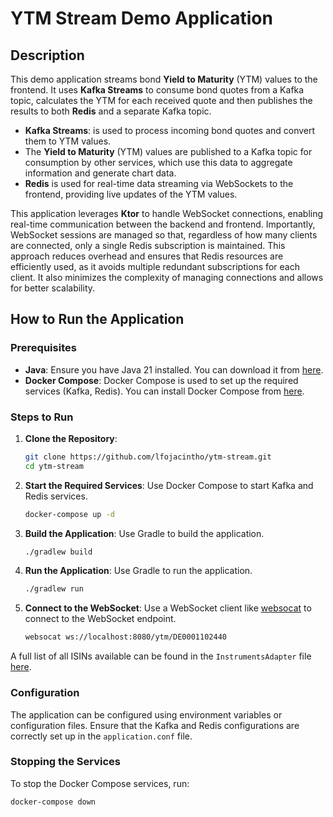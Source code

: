 # YTM Stream Demo Application

## Description

This demo application streams bond **Yield to Maturity** (YTM) values to the frontend. It uses **Kafka Streams** to 
consume bond quotes from a Kafka topic, calculates the YTM for each received quote and then publishes the results to 
both **Redis** and a separate Kafka topic.

- **Kafka Streams**: is used to process incoming bond quotes and convert them to YTM values.
- The **Yield to Maturity** (YTM) values are published to a Kafka topic for consumption by other services, which use 
this data to aggregate information and generate chart data.
- **Redis** is used for real-time data streaming via WebSockets to the frontend, providing live updates of the YTM 
values.

This application leverages **Ktor** to handle WebSocket connections, enabling real-time communication between the 
backend and frontend. Importantly, WebSocket sessions are managed so that, regardless of how many clients are connected,
only a single Redis subscription is maintained. This approach reduces overhead and ensures that Redis resources are 
efficiently used, as it avoids multiple redundant subscriptions for each client. It also minimizes the complexity
of managing connections and allows for better scalability.

## How to Run the Application

### Prerequisites

- **Java**: Ensure you have Java 21 installed. You can download it from [here](https://www.oracle.com/java/technologies/downloads/#java21?er=221886).
- **Docker Compose**: Docker Compose is used to set up the required services (Kafka, Redis). You can install Docker Compose from [here](https://docs.docker.com/compose/install/).

### Steps to Run

1. **Clone the Repository**:
    ```sh
    git clone https://github.com/lfojacintho/ytm-stream.git
    cd ytm-stream
    ```

2. **Start the Required Services**:
   Use Docker Compose to start Kafka and Redis services.
    ```sh
    docker-compose up -d
    ```

3. **Build the Application**:
   Use Gradle to build the application.
    ```sh
    ./gradlew build
    ```

4. **Run the Application**:
   Use Gradle to run the application.
    ```sh
    ./gradlew run
    ```

5. **Connect to the WebSocket**: 
   Use a WebSocket client like [websocat](https://github.com/vi/websocat) to connect to the WebSocket endpoint.
    ```sh
    websocat ws://localhost:8080/ytm/DE0001102440
    ```
A full list of all ISINs available can be found in the `InstrumentsAdapter` file [here](src/main/kotlin/adapters/InstrumentsAdapter.kt).

### Configuration

The application can be configured using environment variables or configuration files. Ensure that the Kafka and Redis configurations are correctly set up in the `application.conf` file.

### Stopping the Services

To stop the Docker Compose services, run:
```sh
docker-compose down
```